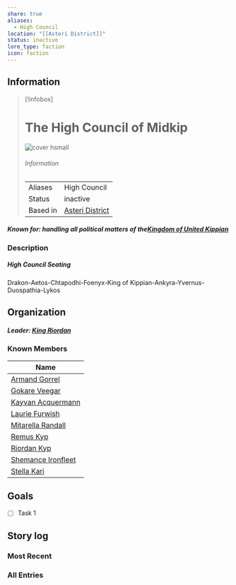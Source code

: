```yaml
---
share: true
aliases:
  - High Council
location: "[[Asteri District]]"
status: inactive
lore_type: faction
icon: faction
---
```

## Information
> [!infobox]
> # The High Council of Midkip
> ![cover hsmall](insertimage.png)
> ###### Information
> |   |  |
> | ---- | ---- |
> | Aliases | High Council|
> | Status| inactive|
> | Based in|  [Asteri District](../Locations/Areas/Asteri%20District.md)|
##### Known for: handling all political matters of the[Kingdom of United Kippian](../Locations/Kingdoms/Kingdom%20of%20United%20Kippian.md)
### Description
##### High Council Seating
Drakon-Aetos-Chtapodhi-Foenyx-King of Kippian-Ankyra-Yvernus-Duospathia-Lykos

## Organization
##### Leader: [King Riordan](../../Riordan%20Kyp.md)
### Known Members
| Name                                               |
| -------------------------------------------------- |
| [Armand Gorrel](../../Armand%20Gorrel.md)           |
| [Gokare Veegar](../../Gokare%20Veegar.md)           |
| [Kayvan Acquermann](../../Kayvan%20Acquermann.md)   |
| [Laurie Furwish](../../Laurie%20Furwish.md)         |
| [Mitarella Randall](../../Mitarella%20Randall.md)   |
| [Remus Kyp](../../Remus%20Kyp.md)                   |
| [Riordan Kyp](../../Riordan%20Kyp.md)               |
| [Shemance Ironfleet](../../Shemance%20Ironfleet.md) |
| [Stella Kari](../../Stella%20Kari.md)               |

## Goals
- [ ] Task 1
## Story log
### Most Recent

### All Entries
